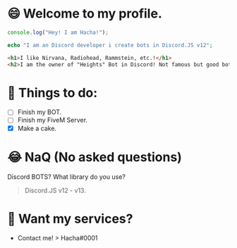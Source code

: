 # 😄 **Welcome to my profile.**

```js
console.log("Hey! I am Hacha!");
```
```php
echo "I am an Discord developer i create bots in Discord.JS v12";
```
```html
<h1>I like Nirvana, Radiohead, Rammstein, etc.!</h1>
<h2>I am the owner of "Heights" Bot in Discord! Not famous but good bot!</h2>
```

# 📒 Things to do:
- [ ] Finish my BOT.
- [ ] Finish my FiveM Server.
- [X] Make a cake.

# 😂 NaQ (No asked questions)

Discord BOTS? What library do you use?
> Discord.JS v12 - v13.

# 🤗 Want my services?
- Contact me! > Hacha#0001
